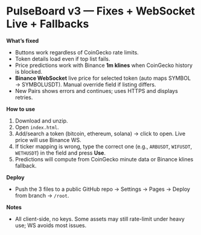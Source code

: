 # PulseBoard v3 — Fixes + WebSocket Live + Fallbacks

**What’s fixed**
- Buttons work regardless of CoinGecko rate limits.
- Token details load even if top list fails.
- Price predictions work with Binance **1m klines** when CoinGecko history is blocked.
- **Binance WebSocket** live price for selected token (auto maps SYMBOL → SYMBOLUSDT). Manual override field if listing differs.
- New Pairs shows errors and continues; uses HTTPS and displays retries.

**How to use**
1. Download and unzip.
2. Open `index.html`.
3. Add/search a token (bitcoin, ethereum, solana) → click to open. Live price will use Binance WS.
4. If ticker mapping is wrong, type the correct one (e.g., `ARBUSDT`, `WIFUSDT`, `WETHUSDT`) in the field and press **Use**.
5. Predictions will compute from CoinGecko minute data or Binance klines fallback.

**Deploy**
- Push the 3 files to a public GitHub repo → Settings → Pages → Deploy from branch → `/root`.

**Notes**
- All client-side, no keys. Some assets may still rate-limit under heavy use; WS avoids most issues.
